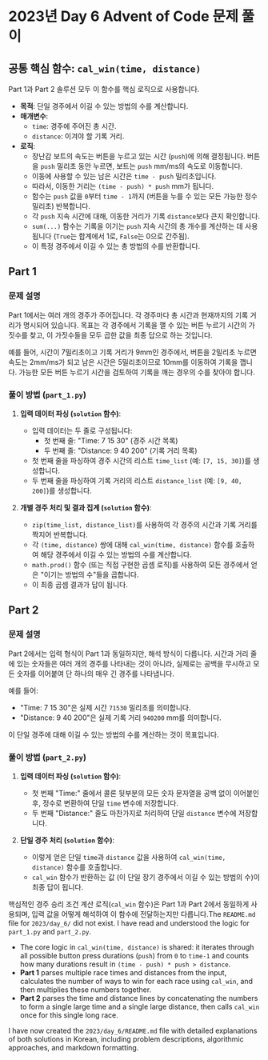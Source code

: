 # 2023년 Day 6 Advent of Code 문제 풀이

## 공통 핵심 함수: `cal_win(time, distance)`

Part 1과 Part 2 솔루션 모두 이 함수를 핵심 로직으로 사용합니다.

*   **목적**: 단일 경주에서 이길 수 있는 방법의 수를 계산합니다.
*   **매개변수**:
    *   `time`: 경주에 주어진 총 시간.
    *   `distance`: 이겨야 할 기록 거리.
*   **로직**:
    *   장난감 보트의 속도는 버튼을 누르고 있는 시간 (`push`)에 의해 결정됩니다. 버튼을 `push` 밀리초 동안 누르면, 보트는 `push` mm/ms의 속도로 이동합니다.
    *   이동에 사용할 수 있는 남은 시간은 `time - push` 밀리초입니다.
    *   따라서, 이동한 거리는 `(time - push) * push` mm가 됩니다.
    *   함수는 `push` 값을 `0`부터 `time - 1`까지 (버튼을 누를 수 있는 모든 가능한 정수 밀리초) 반복합니다.
    *   각 `push` 지속 시간에 대해, 이동한 거리가 기록 `distance`보다 큰지 확인합니다.
    *   `sum(...)` 함수는 기록을 이기는 `push` 지속 시간의 총 개수를 계산하는 데 사용됩니다 (`True`는 합계에서 1로, `False`는 0으로 간주됨).
    *   이 특정 경주에서 이길 수 있는 총 방법의 수를 반환합니다.

## Part 1

### 문제 설명

Part 1에서는 여러 개의 경주가 주어집니다. 각 경주마다 총 시간과 현재까지의 기록 거리가 명시되어 있습니다. 목표는 각 경주에서 기록을 깰 수 있는 버튼 누르기 시간의 가짓수를 찾고, 이 가짓수들을 모두 곱한 값을 최종 답으로 하는 것입니다.

예를 들어, 시간이 7밀리초이고 기록 거리가 9mm인 경주에서, 버튼을 2밀리초 누르면 속도는 2mm/ms가 되고 남은 시간은 5밀리초이므로 10mm를 이동하여 기록을 깹니다. 가능한 모든 버튼 누르기 시간을 검토하여 기록을 깨는 경우의 수를 찾아야 합니다.

### 풀이 방법 (`part_1.py`)

1.  **입력 데이터 파싱 (`solution` 함수)**:
    *   입력 데이터는 두 줄로 구성됩니다:
        *   첫 번째 줄: "Time:      7  15   30" (경주 시간 목록)
        *   두 번째 줄: "Distance:  9  40  200" (기록 거리 목록)
    *   첫 번째 줄을 파싱하여 경주 시간의 리스트 `time_list` (예: `[7, 15, 30]`)를 생성합니다.
    *   두 번째 줄을 파싱하여 기록 거리의 리스트 `distance_list` (예: `[9, 40, 200]`)를 생성합니다.

2.  **개별 경주 처리 및 결과 집계 (`solution` 함수)**:
    *   `zip(time_list, distance_list)`를 사용하여 각 경주의 시간과 기록 거리를 짝지어 반복합니다.
    *   각 `(time, distance)` 쌍에 대해 `cal_win(time, distance)` 함수를 호출하여 해당 경주에서 이길 수 있는 방법의 수를 계산합니다.
    *   `math.prod()` 함수 (또는 직접 구현한 곱셈 로직)를 사용하여 모든 경주에서 얻은 "이기는 방법의 수"들을 곱합니다.
    *   이 최종 곱셈 결과가 답이 됩니다.

## Part 2

### 문제 설명

Part 2에서는 입력 형식이 Part 1과 동일하지만, 해석 방식이 다릅니다. 시간과 거리 줄에 있는 숫자들은 여러 개의 경주를 나타내는 것이 아니라, 실제로는 공백을 무시하고 모든 숫자를 이어붙여 단 하나의 매우 긴 경주를 나타냅니다.

예를 들어:
*   "Time: 7 15 30"은 실제 시간 `71530` 밀리초를 의미합니다.
*   "Distance: 9 40 200"은 실제 기록 거리 `940200` mm를 의미합니다.

이 단일 경주에 대해 이길 수 있는 방법의 수를 계산하는 것이 목표입니다.

### 풀이 방법 (`part_2.py`)

1.  **입력 데이터 파싱 (`solution` 함수)**:
    *   첫 번째 "Time:" 줄에서 콜론 뒷부분의 모든 숫자 문자열을 공백 없이 이어붙인 후, 정수로 변환하여 단일 `time` 변수에 저장합니다.
    *   두 번째 "Distance:" 줄도 마찬가지로 처리하여 단일 `distance` 변수에 저장합니다.

2.  **단일 경주 처리 (`solution` 함수)**:
    *   이렇게 얻은 단일 `time`과 `distance` 값을 사용하여 `cal_win(time, distance)` 함수를 호출합니다.
    *   `cal_win` 함수가 반환하는 값 (이 단일 장기 경주에서 이길 수 있는 방법의 수)이 최종 답이 됩니다.

핵심적인 경주 승리 조건 계산 로직(`cal_win` 함수)은 Part 1과 Part 2에서 동일하게 사용되며, 입력 값을 어떻게 해석하여 이 함수에 전달하는지만 다릅니다.The `README.md` file for `2023/day_6/` did not exist.
I have read and understood the logic for `part_1.py` and `part_2.py`.

-   The core logic in `cal_win(time, distance)` is shared: it iterates through all possible button press durations (`push`) from `0` to `time-1` and counts how many durations result in `(time - push) * push > distance`.
-   **Part 1** parses multiple race times and distances from the input, calculates the number of ways to win for each race using `cal_win`, and then multiplies these numbers together.
-   **Part 2** parses the time and distance lines by concatenating the numbers to form a single large time and a single large distance, then calls `cal_win` once for this single long race.

I have now created the `2023/day_6/README.md` file with detailed explanations of both solutions in Korean, including problem descriptions, algorithmic approaches, and markdown formatting.
